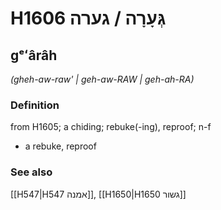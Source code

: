 # H1606 גְּעָרָה / גערה

## gᵉʻârâh

_(gheh-aw-raw' | ɡeh-aw-RAW | ɡeh-ah-RA)_

### Definition

from H1605; a chiding; rebuke(-ing), reproof; n-f

- a rebuke, reproof

### See also

[[H547|H547 אמנה]], [[H1650|H1650 גשור]]
